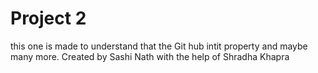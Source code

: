 # Project 2
this one is made to understand that the Git hub intit property and maybe many more.
Created by Sashi Nath with the help of Shradha Khapra